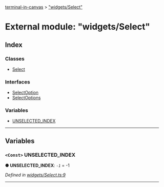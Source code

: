 [terminal-in-canvas](../README.md) > ["widgets/Select"](../modules/_widgets_select_.md)

# External module: "widgets/Select"

## Index

### Classes

* [Select](../classes/_widgets_select_.select.md)

### Interfaces

* [SelectOption](../interfaces/_widgets_select_.selectoption.md)
* [SelectOptions](../interfaces/_widgets_select_.selectoptions.md)

### Variables

* [UNSELECTED_INDEX](_widgets_select_.md#unselected_index)

---

## Variables

<a id="unselected_index"></a>

### `<Const>` UNSELECTED_INDEX

**● UNSELECTED_INDEX**: *`-1`* =  -1

*Defined in [widgets/Select.ts:9](https://github.com/danikaze/terminal-in-canvas/blob/13134dd/src/widgets/Select.ts#L9)*

___

